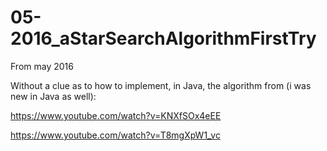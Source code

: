 # 05-2016_aStarSearchAlgorithmFirstTry

From may 2016

Without a clue as to how to implement, in Java, the algorithm from (i was new in Java as well):

https://www.youtube.com/watch?v=KNXfSOx4eEE <!--A* Pathfinding Tutorial-->

https://www.youtube.com/watch?v=T8mgXpW1_vc <!--A* pathfinding for beginners implementation (theory)-->


